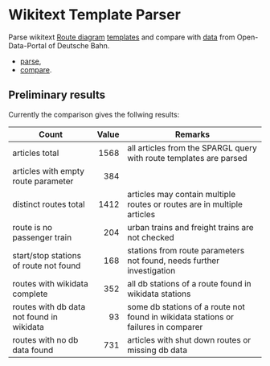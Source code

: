 # Wikitext Template Parser

Parse wikitext [Route diagram](https://de.wikipedia.org/wiki/Wikipedia:Formatvorlage_Bahnstrecke) [templates](https://www.mediawiki.org/wiki/Help:Templates) and compare with [data](https://data.deutschebahn.com/dataset/geo-betriebsstelle) from Open-Data-Portal of Deutsche Bahn.

* [parse](./src/WikitextTemplateParser/readme.md),
* [compare](./src/WikitextDbComparer/readme.md).

## Preliminary results

Currently the comparison gives the follwing results:

| Count | Value | Remarks |
|---|---:|---|
|articles total|1568|all articles from the SPARGL query with route templates are parsed|
|articles with empty route parameter|384||
|distinct routes total|1412|articles may contain multiple routes or routes are in multiple articles |
|route is no passenger train|204|urban trains and freight trains are not checked|
|start/stop stations of route not found|168|stations from route parameters not found, needs further investigation|
|routes with wikidata complete|352|all db stations of a route found in wikidata stations|
|routes with db data not found in wikidata|93|some db stations of a route not found in wikidata stations or failures in comparer|
|routes with no db data found|731|articles with shut down routes or missing db data|
